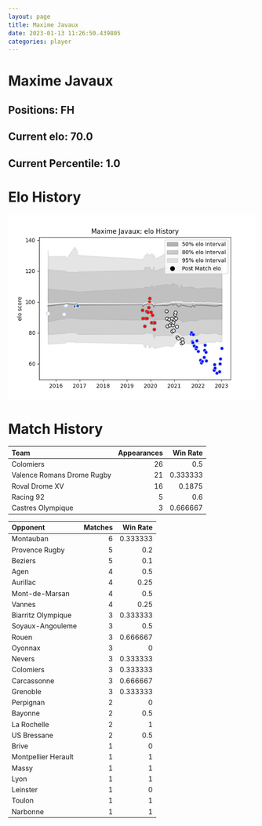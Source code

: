 ```yaml
---  
layout: page  
title: Maxime Javaux  
date: 2023-01-13 11:26:50.439805  
categories: player  
---
```

# Maxime Javaux

## Positions: FH

## Current elo: 70.0

## Current Percentile: 1.0

# Elo History


![elo history](history_MaximeJavaux.png)
# Match History


| Team                       |   Appearances |   Win Rate |
|:---------------------------|--------------:|-----------:|
| Colomiers                  |            26 |   0.5      |
| Valence Romans Drome Rugby |            21 |   0.333333 |
| Roval Drome XV             |            16 |   0.1875   |
| Racing 92                  |             5 |   0.6      |
| Castres Olympique          |             3 |   0.666667 |

| Opponent            |   Matches |   Win Rate |
|:--------------------|----------:|-----------:|
| Montauban           |         6 |   0.333333 |
| Provence Rugby      |         5 |   0.2      |
| Beziers             |         5 |   0.1      |
| Agen                |         4 |   0.5      |
| Aurillac            |         4 |   0.25     |
| Mont-de-Marsan      |         4 |   0.5      |
| Vannes              |         4 |   0.25     |
| Biarritz Olympique  |         3 |   0.333333 |
| Soyaux-Angouleme    |         3 |   0.5      |
| Rouen               |         3 |   0.666667 |
| Oyonnax             |         3 |   0        |
| Nevers              |         3 |   0.333333 |
| Colomiers           |         3 |   0.333333 |
| Carcassonne         |         3 |   0.666667 |
| Grenoble            |         3 |   0.333333 |
| Perpignan           |         2 |   0        |
| Bayonne             |         2 |   0.5      |
| La Rochelle         |         2 |   1        |
| US Bressane         |         2 |   0.5      |
| Brive               |         1 |   0        |
| Montpellier Herault |         1 |   1        |
| Massy               |         1 |   1        |
| Lyon                |         1 |   1        |
| Leinster            |         1 |   0        |
| Toulon              |         1 |   1        |
| Narbonne            |         1 |   1        |